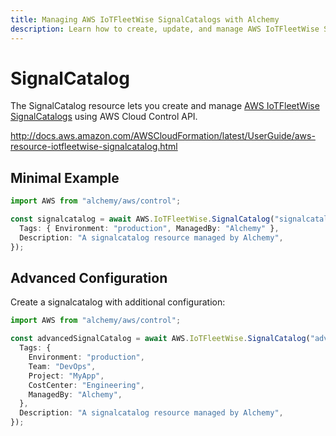 ```yaml
---
title: Managing AWS IoTFleetWise SignalCatalogs with Alchemy
description: Learn how to create, update, and manage AWS IoTFleetWise SignalCatalogs using Alchemy Cloud Control.
---
```


# SignalCatalog

The SignalCatalog resource lets you create and manage [AWS IoTFleetWise SignalCatalogs](https://docs.aws.amazon.com/iotfleetwise/latest/userguide/) using AWS Cloud Control API.

http://docs.aws.amazon.com/AWSCloudFormation/latest/UserGuide/aws-resource-iotfleetwise-signalcatalog.html

## Minimal Example

```ts
import AWS from "alchemy/aws/control";

const signalcatalog = await AWS.IoTFleetWise.SignalCatalog("signalcatalog-example", {
  Tags: { Environment: "production", ManagedBy: "Alchemy" },
  Description: "A signalcatalog resource managed by Alchemy",
});
```

## Advanced Configuration

Create a signalcatalog with additional configuration:

```ts
import AWS from "alchemy/aws/control";

const advancedSignalCatalog = await AWS.IoTFleetWise.SignalCatalog("advanced-signalcatalog", {
  Tags: {
    Environment: "production",
    Team: "DevOps",
    Project: "MyApp",
    CostCenter: "Engineering",
    ManagedBy: "Alchemy",
  },
  Description: "A signalcatalog resource managed by Alchemy",
});
```

